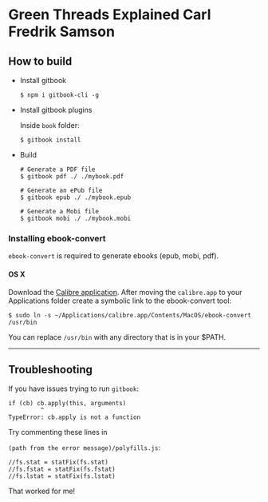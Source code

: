 # Green Threads Explained Carl Fredrik Samson

## How to build

* Install gitbook

    ```
    $ npm i gitbook-cli -g
    ```

* Install gitbook plugins

    Inside `book` folder:

    ```
    $ gitbook install
    ```

* Build

    ```
    # Generate a PDF file
    $ gitbook pdf ./ ./mybook.pdf

    # Generate an ePub file
    $ gitbook epub ./ ./mybook.epub

    # Generate a Mobi file
    $ gitbook mobi ./ ./mybook.mobi
    ```

### Installing ebook-convert

`ebook-convert` is required to generate ebooks (epub, mobi, pdf).

#### OS X

Download the [Calibre application](https://calibre-ebook.com/download). After moving the `calibre.app` to your Applications folder create a symbolic link to the ebook-convert tool:

```
$ sudo ln -s ~/Applications/calibre.app/Contents/MacOS/ebook-convert /usr/bin
```

You can replace `/usr/bin` with any directory that is in your $PATH.

-----

## Troubleshooting

If you have issues trying to run `gitbook`:

```
if (cb) cb.apply(this, arguments)
         ^
TypeError: cb.apply is not a function
```

Try commenting these lines in

`(path from the error message)/polyfills.js`:

```
//fs.stat = statFix(fs.stat)
//fs.fstat = statFix(fs.fstat)
//fs.lstat = statFix(fs.lstat)
```

That worked for me!
